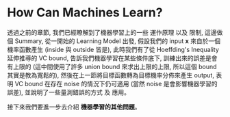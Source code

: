 # How Can Machines Learn?
透過之前的章節, 我們已經瞭解到了機器學習上的一些 運作原理 以及 限制, 這邊做個 Summary, 從一開始的 Learning Model 出發, 假設我們的 input **x**  來自於一個機率函數產生 (inside 與 outside 皆是), 此時我們有了從 Hoeffding's Inequality 延伸推導的 VC bound, 告訴我們機器學習在某些條件底下, 訓練出來的誤差是會有上限的 (這中間使用了許多 union bound 來求出上限的上限, 所以這個 bound 其實是教為寬鬆的), 然後在上一節將目標函數轉為目標機率分佈來產生 output, 表明 VC bound 在存在 noise 的情況下仍可適用 (當然 noise 是會影響機器學習的誤差), 並說明了一些量測錯誤的方式 及 應用。

接下來我們要進一步去介紹 **機器學習的其他問題**。